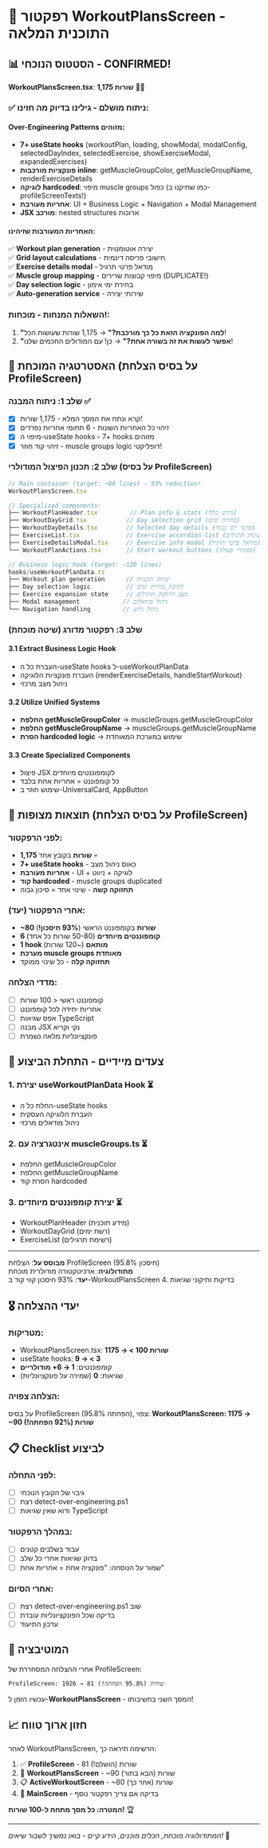 # 🎯 רפקטור WorkoutPlansScreen - התוכנית המלאה

## 📊 הסטטוס הנוכחי - CONFIRMED!

**WorkoutPlansScreen.tsx**: **1,175 שורות** 🚨💀

### ✅ ניתוח מושלם - גילינו בדיוק מה חזינו:

#### Over-Engineering Patterns מזוהים:

- **7+ useState hooks** (workoutPlan, loading, showModal, modalConfig, selectedDayIndex, selectedExercise, showExerciseModal, expandedExercises)
- **פונקציות מורכבות inline**: getMuscleGroupColor, getMuscleGroupName, renderExerciseDetails
- **לוגיקה hardcoded**: מיפוי muscle groups כפול (כמו שתיקנו ב-profileScreenTexts!)
- **אחריות מעורבת**: UI + Business Logic + Navigation + Modal Management
- **JSX מורכב**: nested structures ארוכות

#### האחריות המעורבות שזיהינו:

✅ **Workout plan generation** - יצירה אוטומטית  
✅ **Grid layout calculations** - חישובי פריסה דינמית  
✅ **Exercise details modal** - מודאל פרטי תרגיל  
✅ **Muscle group mapping** - מיפוי קבוצות שרירים (DUPLICATE!)  
✅ **Day selection logic** - בחירת ימי אימון  
✅ **Auto-generation service** - שירותי יצירה

### השאלות המנחות - מוכחות!:

1. **"למה הפונקציה הזאת כל כך מורכבת?"** → 1,175 שורות שעושות הכל!
2. **"אפשר לעשות את זה בשורה אחת?"** → כן! עם המודולים החכמים שלנו!

## 🎯 האסטרטגיה המוכחת (על בסיס הצלחת ProfileScreen)

### שלב 1: ניתוח המבנה ✅

- [x] קרא ונתח את המסך המלא - 1,175 שורות!
- [x] זיהוי כל האחריות השונות - 6 תחומי אחריות נפרדים
- [x] מיפוי ה-useState hooks - 7+ hooks מזוהים
- [x] זיהוי קוד חוזר - muscle groups logic דופליקטי!

### שלב 2: תכנון הפיצול המודולרי (על בסיס ProfileScreen)

```typescript
// Main container (target: ~80 lines) - 93% reduction!
WorkoutPlansScreen.tsx

// Specialized components:
├── WorkoutPlanHeader.tsx         // Plan info & stats (מידע כללי)
├── WorkoutDayGrid.tsx           // Day selection grid (בחירת ימים)
├── WorkoutDayDetails.tsx        // Selected day details (פרטי יום נבחר)
├── ExerciseList.tsx             // Exercise accordion list (רשימת תרגילים)
├── ExerciseDetailsModal.tsx     // Exercise info modal (מודאל פרטי תרגיל)
└── WorkoutPlanActions.tsx       // Start workout buttons (כפתורי פעולה)

// Business logic hook (target: ~120 lines)
hooks/useWorkoutPlanData.ts
├── Workout plan generation      // יצירת תוכניות
├── Day selection logic          // לוגיקת בחירת ימים
├── Exercise expansion state     // מצב הרחבת תרגילים
├── Modal management            // ניהול מודאלים
└── Navigation handling         // ניהול ניווט
```

### שלב 3: רפקטור מדורג (שיטה מוכחת)

#### 3.1 Extract Business Logic Hook

- העברת כל ה-useState hooks ל-useWorkoutPlanData
- העברת פונקציות הלוגיקה (renderExerciseDetails, handleStartWorkout)
- ניהול מצב מרכזי

#### 3.2 Utilize Unified Systems

- **החלפת getMuscleGroupColor** → muscleGroups.getMuscleGroupColor
- **החלפת getMuscleGroupName** → muscleGroups.getMuscleGroupName
- **הסרת hardcoded logic** → שימוש במערכת המאוחדת

#### 3.3 Create Specialized Components

- פיצול JSX לקומפוננטים מיוחדים
- כל קומפוננט = אחריות אחת בלבד
- שימוש חוזר ב-UniversalCard, AppButton

## 🎯 תוצאות מצופות (על בסיס הצלחת ProfileScreen)

### לפני הרפקטור:

- **1,175 שורות** בקובץ אחד 💀
- **7+ useState hooks** - כאוס ניהול מצב
- **אחריות מעורבת** - UI + לוגיקה + ניווט
- **קוד hardcoded** - muscle groups duplicated
- **תחזוקה קשה** - שינוי אחד = סיכון גבוה

### אחרי הרפקטור (יעד):

- **~80 שורות** בקומפוננט הראשי (**93% חיסכון!**)
- **6 קומפוננטים מיוחדים** (50-80 שורות כל אחד)
- **1 hook מותאם** (~120 שורות)
- **מערכת muscle groups מאוחדת**
- **תחזוקה קלה** - כל שינוי ממוקד

### מדדי הצלחה:

- [ ] קומפוננט ראשי < 100 שורות
- [ ] אחריות יחידה לכל קומפוננט
- [ ] אפס שגיאות TypeScript
- [ ] מבנה JSX נקי וקריא
- [ ] פונקציונליות מלאה נשמרת

## 🚀 צעדים מיידיים - התחלת הביצוע

### 1. יצירת useWorkoutPlanData Hook ⏳

- החלת כל ה-useState hooks
- העברת הלוגיקה העסקית
- ניהול מודאלים מרכזי

### 2. אינטגרציה עם muscleGroups.ts ⏳

- החלפת getMuscleGroupColor
- החלפת getMuscleGroupName
- הסרת קוד hardcoded

### 3. יצירת קומפוננטים מיוחדים ⏳

- WorkoutPlanHeader (מידע תוכנית)
- WorkoutDayGrid (רשת ימים)
- ExerciseList (רשימת תרגילים)

---

**מבוסס על**: הצלחת ProfileScreen (95.8% חיסכון)  
**מתודולוגיה**: ארכיטקטורה מודולרית מוכחת  
**יעד**: 93% חיסכון קווי קוד ב-WorkoutPlansScreen 4. בדיקות ותיקוני שגיאות

## 🎖️ יעדי ההצלחה

### מטריקות:

- WorkoutPlansScreen.tsx: **1175 → < 100 שורות**
- useState hooks: **9 → < 3**
- קומפוננטים: **1 → 6+ מודולריים**
- שגיאות: **0** (שמירה על פונקציונליות)

### הצלחה צפויה:

על בסיס ProfileScreen (95.8% הפחתה), צפוי:
**WorkoutPlansScreen: 1175 → ~90 שורות (92% הפחתה!)**

## 📋 Checklist לביצוע

### לפני התחלה:

- [ ] גיבוי של הקובץ הנוכחי
- [ ] רצת detect-over-engineering.ps1
- [ ] ודוא שאין שגיאות TypeScript

### במהלך הרפקטור:

- [ ] עבוד בשלבים קטנים
- [ ] בדוק שגיאות אחרי כל שלב
- [ ] שמור על הנוסחה: "פונקציה אחת = אחריות אחת"

### אחרי הסיום:

- [ ] רצת detect-over-engineering.ps1 שוב
- [ ] בדיקה שכל הפונקציונליות עובדת
- [ ] עדכון התיעוד

## 🚀 המוטיבציה

אחרי ההצלחה המסחררת של ProfileScreen:

```
ProfileScreen: 1926 → 81 שורות (95.8% הפחתה!)
```

עכשיו הזמן ל-**WorkoutPlansScreen** - המסך השני בחשיבותו!

## 📈 חזון ארוך טווח

לאחר WorkoutPlansScreen, הרשימה תיראה כך:

1. ✅ **ProfileScreen** - 81 שורות (הושלם!)
2. 🎯 **WorkoutPlansScreen** - ~90 שורות (הבא בתור)
3. 📋 **ActiveWorkoutScreen** - ~80 שורות (אחר כך)
4. 🔧 **MainScreen** - בדיקה אם צריך רפקטור נוסף

**המטרה: כל מסך מתחת ל-100 שורות!** 🏆

---

_המתודולוגיה מוכחת, הכלים מוכנים, הידע קיים - בואו נמשיך לשבור שיאים!_ 💪

